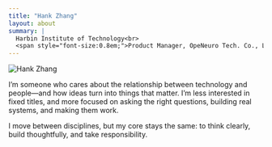 ```yaml
---
title: "Hank Zhang"
layout: about
summary: |
  Harbin Institute of Technology<br>
  <span style="font-size:0.8em;">Product Manager, OpeNeuro Tech. Co., Ltd.</span>
---
```


<!-- 1️⃣ 先放照片，让它参与浮动定位 -->
<img src="/images/about/1.jpg"
     class="float-md-end ms-md-4 mb-3 mt-md-1 d-block w-100 w-md-auto rounded shadow-sm"
     style="max-width:260px;" alt="Hank Zhang" />

I’m someone who cares about the relationship between technology and people—and how ideas turn into things that matter. I’m less interested in fixed titles, and more focused on asking the right questions, building real systems, and making them work.

I move between disciplines, but my core stays the same: to think clearly, build thoughtfully, and take responsibility.
